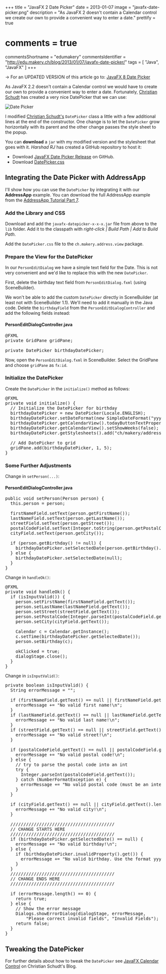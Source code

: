 +++
title = "JavaFX 2 Date Picker"
date = 2013-01-07
image = "javafx-date-picker.png"
description = "As JavaFX 2 doesn't contain a Calendar control we create our own to provide a convenient way to enter a date."
prettify = true
# comments = true
commentsShortname = "edumakery"
commentsIdentifier = "http://edu.makery.ch/blog/2013/01/07/javafx-date-picker/"
tags = [ "Java", "JavaFX" ]
+++

<div class="alert alert-danger">
  &rarr; For an UPDATED VERSION of this article go to: <a href="/blog/javafx-8-date-picker/" class="alert-link">JavaFX 8 Date Picker</a>
</div>

As JavaFX 2.2 doesn't contain a Calendar control we would have to create our own to provide a convenient way to enter a date. Fortunately, [Christian Schudt](http://myjavafx.blogspot.ch/2012/01/javafx-calendar-control.html) has created a very nice DatePicker that we can use:

![Date Picker](javafx-date-picker.png)

I modified [Christian Schudt's](http://myjavafx.blogspot.ch/2012/01/javafx-calendar-control.html) `DatePicker` class a little with a few additional lines at the end of the constructor. One change is to let the `DatePicker` grow horizontally with its parent and the other change passes the style sheet to the popup.

You can **download** a `jar` with my modified version and the stylesheet that goes with it. *Harshad RJ* has created a GitHub repository to host it:

* Download [JavaFX Date Picker Release](https://github.com/hrj/javafxDatePicker/releases) on GitHub.
* Download [DatePicker.css](DatePicker.css)


## Integrating the Date Picker with AddressApp

I'll show how you can use the `DatePicker` by integrating it with our **AddressApp** example. You can download the full AddressApp example from the [AddressApp Tutorial Part 7](/library/javafx-2-tutorial/part7/).


### Add the Library and CSS

Download and add the `javafx-datepicker-x-x-x.jar` file from above to the `lib` folder. Add it to the classpath with *right-click | Build Path | Add to Build Path*.

Add the `DatePicker.css` file to the `ch.makery.address.view` package.


### Prepare the View for the DatePicker

In our `PersonEditDialog` we have a simple text field for the Date. This is not very convenient and we'd like to replace this with the new `DatePicker`. 

First, delete the birthday text field from `PersonEditDialog.fxml` (using SceneBuilder). 

We won't be able to add the custom `DatePicker` directly in SceneBuilder (at least not with SceneBuilder 1.1). We'll need to add it manually in the Java code. Delete the `birthdayField` from the `PersonEditDialogController` and add the following fields instead:


#### PersonEditDialogController.java

<pre class="prettyprint lang-java">
@FXML
private GridPane gridPane;

private DatePicker birthdayDatePicker;
</pre>

Now, open the `PersonEditDialog.fxml` in SceneBuilder. Select the GridPane and choose `gridPane` as `fx:id`.


### Initialize the DatePicker

Create the `DatePicker` in the `initialize()` method as follows:

<pre class="prettyprint lang-java">
@FXML
private void initialize() {
  // Initialize the DatePicker for birthday
  birthdayDatePicker = new DatePicker(Locale.ENGLISH);
  birthdayDatePicker.setDateFormat(new SimpleDateFormat("yyyy-MM-dd"));
  birthdayDatePicker.getCalendarView().todayButtonTextProperty().set("Today");
  birthdayDatePicker.getCalendarView().setShowWeeks(false);
  birthdayDatePicker.getStylesheets().add("ch/makery/address/view/DatePicker.css");
  
  // Add DatePicker to grid
  gridPane.add(birthdayDatePicker, 1, 5);
}
</pre>


### Some Further Adjustments

Change in `setPerson(...)`:

#### PersonEditDialogController.java

<pre class="prettyprint lang-java">
public void setPerson(Person person) {
  this.person = person;
  
  firstNameField.setText(person.getFirstName());
  lastNameField.setText(person.getLastName());
  streetField.setText(person.getStreet());
  postalCodeField.setText(Integer.toString(person.getPostalCode()));
  cityField.setText(person.getCity());
  
  if (person.getBirthday() != null) {
    birthdayDatePicker.setSelectedDate(person.getBirthday().getTime());
  } else {
    birthdayDatePicker.setSelectedDate(null);
  }
}
</pre>

Change in `handleOk()`:

<pre class="prettyprint lang-java">
@FXML
private void handleOk() {
  if (isInputValid()) {
    person.setFirstName(firstNameField.getText());
    person.setLastName(lastNameField.getText());
    person.setStreet(streetField.getText());
    person.setPostalCode(Integer.parseInt(postalCodeField.getText()));
    person.setCity(cityField.getText());
    
    Calendar c = Calendar.getInstance();
    c.setTime(birthdayDatePicker.getSelectedDate());
    person.setBirthday(c);
    
    okClicked = true;
    dialogStage.close();
  }
}
</pre>

Change in `isInputValid()`:

<pre class="prettyprint lang-java">
private boolean isInputValid() {
  String errorMessage = "";

  if (firstNameField.getText() == null || firstNameField.getText().length() == 0) {
    errorMessage += "No valid first name!\n"; 
  }
  if (lastNameField.getText() == null || lastNameField.getText().length() == 0) {
    errorMessage += "No valid last name!\n"; 
  }
  if (streetField.getText() == null || streetField.getText().length() == 0) {
    errorMessage += "No valid street!\n"; 
  }
  
  if (postalCodeField.getText() == null || postalCodeField.getText().length() == 0) {
    errorMessage += "No valid postal code!\n"; 
  } else {
    // try to parse the postal code into an int
    try {
      Integer.parseInt(postalCodeField.getText());
    } catch (NumberFormatException e) {
      errorMessage += "No valid postal code (must be an integer)!\n"; 
    }
  }
  
  if (cityField.getText() == null || cityField.getText().length() == 0) {
    errorMessage += "No valid city!\n"; 
  }
  
  ////////////////////////////////////////
  // CHANGE STARTS HERE
  ////////////////////////////////////////
  if (birthdayDatePicker.getSelectedDate() == null) {
    errorMessage += "No valid birthday!\n";
  } else {
    if (birthdayDatePicker.invalidProperty().get()) {
      errorMessage += "No valid birthday. Use the format yyyy-mm-dd!\n";
    }
  }
  ////////////////////////////////////////
  // CHANGE ENDS HERE
  ////////////////////////////////////////
  
  if (errorMessage.length() == 0) {
    return true;
  } else {
    // Show the error message
    Dialogs.showErrorDialog(dialogStage, errorMessage,
        "Please correct invalid fields", "Invalid Fields");
    return false;
  }
}
</pre>



## Tweaking the DatePicker

For further details about how to tweak the `DatePicker` see [JavaFX Calendar Control](http://myjavafx.blogspot.ch/2012/01/javafx-calendar-control.html) on Christian Schudt's Blog.

